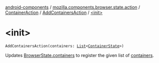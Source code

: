 [android-components](../../../index.md) / [mozilla.components.browser.state.action](../../index.md) / [ContainerAction](../index.md) / [AddContainersAction](index.md) / [&lt;init&gt;](./-init-.md)

# &lt;init&gt;

`AddContainersAction(containers: `[`List`](https://kotlinlang.org/api/latest/jvm/stdlib/kotlin.collections/-list/index.html)`<`[`ContainerState`](../../../mozilla.components.browser.state.state/-container-state/index.md)`>)`

Updates [BrowserState.containers](../../../mozilla.components.browser.state.state/-browser-state/containers.md) to register the given list of [containers](containers.md).

